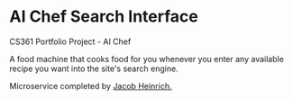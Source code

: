 # AI Chef Search Interface

CS361 Portfolio Project - AI Chef

A food machine that cooks food for you whenever you enter any available recipe you want into the site's search engine.

Microservice completed by <a href="https://github.com/Jacob-Heinrich/email-microservice">Jacob Heinrich.</a>
